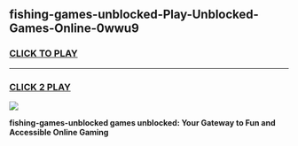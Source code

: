 
## fishing-games-unblocked-Play-Unblocked-Games-Online-0wwu9
<h3>
<a href="https://premium76.site?title=fishing-games-unblocked&ref=25A">CLICK TO PLAY</a></h3>
<hr>

<h3>
<a href="https://premium76.site?title=fishing-games-unblocked&ref=25A">CLICK 2 PLAY</a>
  
</h3>

<a href="https://premium76.site?title=fishing-games-unblocked&ref=25A"><img src="https://clearcache.store/games.png"></a>


**fishing-games-unblocked games unblocked: Your Gateway to Fun and Accessible Online Gaming**

